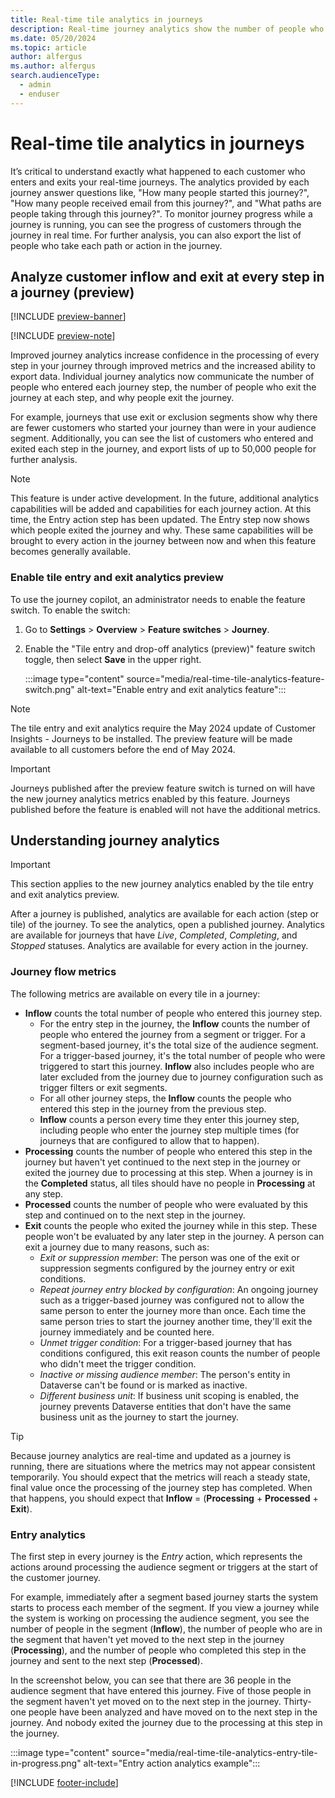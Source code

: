 ```yaml
---
title: Real-time tile analytics in journeys
description: Real-time journey analytics show the number of people who enter each step in a Customer Insights journey, who left each step, and why they left each step.
ms.date: 05/20/2024
ms.topic: article
author: alfergus
ms.author: alfergus
search.audienceType: 
  - admin
  - enduser
---
```


# Real-time tile analytics in journeys

It’s critical to understand exactly what happened to each customer who enters and exits your real-time journeys. The analytics provided by each journey answer questions like, "How many people started this journey?", "How many people received email from this journey?", and "What paths are people taking through this journey?". To monitor journey progress while a journey is running, you can see the progress of customers through the journey in real time. For further analysis, you can also export the list of people who take each path or action in the journey.

## Analyze customer inflow and exit at every step in a journey (preview)

[!INCLUDE [preview-banner](~/../shared-content/shared/preview-includes/preview-banner.md)]

[!INCLUDE [preview-note](~/../shared-content/shared/preview-includes/preview-note.md)]

Improved journey analytics increase confidence in the processing of every step in your journey through improved metrics and the increased ability to export data. Individual journey analytics now communicate the number of people who entered each journey step, the number of people who exit the journey at each step, and why people exit the journey.

For example, journeys that use exit or exclusion segments show why there are fewer customers who started your journey than were in your audience segment. Additionally, you can see the list of customers who entered and exited each step in the journey, and export lists of up to 50,000 people for further analysis.

> [!NOTE]
> This feature is under active development. In the future, additional analytics capabilities will be added and capabilities for each journey action. At this time, the Entry action step has been updated. The Entry step now shows which people exited the journey and why. These same capabilities will be brought to every action in the journey between now and when this feature becomes generally available.

### Enable tile entry and exit analytics preview

To use the journey copilot, an administrator needs to enable the feature switch. To enable the switch:

1. Go to **Settings** > **Overview** > **Feature switches** > **Journey**.
1. Enable the "Tile entry and drop-off analytics (preview)" feature switch toggle, then select **Save** in the upper right.

    :::image type="content" source="media/real-time-tile-analytics-feature-switch.png" alt-text="Enable entry and exit analytics feature":::

> [!NOTE]
> The tile entry and exit analytics require the May 2024 update of Customer Insights - Journeys to be installed. The preview feature will be made available to all customers before the end of May 2024.

> [!IMPORTANT]
> Journeys published after the preview feature switch is turned on will have the new journey analytics metrics enabled by this feature. Journeys published before the feature is enabled will not have the additional metrics.

## Understanding journey analytics

> [!IMPORTANT]
> This section applies to the new journey analytics enabled by the tile entry and exit analytics preview.

After a journey is published, analytics are available for each action (step or tile) of the journey. To see the analytics, open a published journey. Analytics are available for journeys that have *Live*, *Completed*, *Completing*, and *Stopped* statuses. Analytics are available for every action in the journey.

### Journey flow metrics

The following metrics are available on every tile in a journey:

* **Inflow** counts the total number of people who entered this journey step.
    * For the entry step in the journey, the **Inflow** counts the number of people who entered the journey from a segment or trigger. For a segment-based journey, it's the total size of the audience segment. For a trigger-based journey, it's the total number of people who were triggered to start this journey. **Inflow** also includes people who are later excluded from the journey due to journey configuration such as trigger filters or exit segments.
    * For all other journey steps, the **Inflow** counts the people who entered this step in the journey from the previous step.
    * **Inflow** counts a person every time they enter this journey step, including people who enter the journey step multiple times (for journeys that are configured to allow that to happen).
* **Processing** counts the number of people who entered this step in the journey but haven't yet continued to the next step in the journey or exited the journey due to processing at this step. When a journey is in the **Completed** status, all tiles should have no people in **Processing** at any step.
* **Processed** counts the number of people who were evaluated by this step and continued on to the next step in the journey.
* **Exit** counts the people who exited the journey while in this step. These people won't be evaluated by any later step in the journey. A person can exit a journey due to many reasons, such as:
    * *Exit or suppression member*: The person was one of the exit or suppression segments configured by the journey entry or exit conditions.
    * *Repeat journey entry blocked by configuration*: An ongoing journey such as a trigger-based journey was configured not to allow the same person to enter the journey more than once. Each time the same person tries to start the journey another time, they'll exit the journey immediately and be counted here.
    * *Unmet trigger condition*: For a trigger-based journey that has conditions configured, this exit reason counts the number of people who didn't meet the trigger condition.
    * *Inactive or missing audience member*: The person's entity in Dataverse can't be found or is marked as inactive.
    * *Different business unit*: If business unit scoping is enabled, the journey prevents Dataverse entities that don't have the same business unit as the journey to start the journey.

> [!TIP]
> Because journey analytics are real-time and updated as a journey is running, there are situations where the metrics may not appear consistent temporarily. You should expect that the metrics will reach a steady state, final value once the processing of the journey step has completed. When that happens, you should expect that **Inflow** = (**Processing** + **Processed** + **Exit**).

### Entry analytics

The first step in every journey is the *Entry* action, which represents the actions around processing the audience segment or triggers at the start of the customer journey.

For example, immediately after a segment based journey starts the system starts to process each member of the segment. If you view a journey while the system is working on processing the audience segment, you see the number of people in the segment (**Inflow**), the number of people who are in the segment that haven't yet moved to the next step in the journey (**Processing**), and the number of people who completed this step in the journey and sent to the next step (**Processed**).

In the screenshot below, you can see that there are 36 people in the audience segment that have entered this journey. Five of those people in the segment haven't yet moved on to the next step in the journey. Thirty-one people have been analyzed and have moved on to the next step in the journey. And nobody exited the journey due to the processing at this step in the journey.

:::image type="content" source="media/real-time-tile-analytics-entry-tile-in-progress.png" alt-text="Entry action analytics example":::

[!INCLUDE [footer-include](./includes/footer-banner.md)]